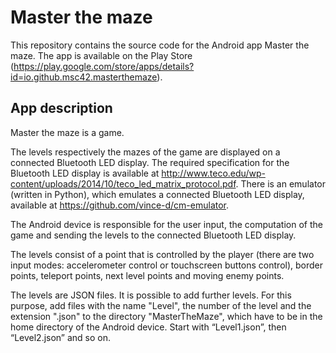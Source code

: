 # Master the maze #
This repository contains the source code for the Android app Master the maze. The app is available on the Play Store (https://play.google.com/store/apps/details?id=io.github.msc42.masterthemaze).

## App description ##
Master the maze is a game.

The levels respectively the mazes of the game are displayed on a connected Bluetooth LED display. The required specification for the Bluetooth LED display is available at http://www.teco.edu/wp-content/uploads/2014/10/teco_led_matrix_protocol.pdf. There is an emulator (written in Python), which emulates a connected Bluetooth LED display, available at https://github.com/vince-d/cm-emulator.

The Android device is responsible for the user input, the computation of the game and sending the levels to the connected Bluetooth LED display.

The levels consist of a point that is controlled by the player (there are two input modes: accelerometer control or touchscreen buttons control), border points, teleport points, next level points and moving enemy points.

The levels are JSON files. It is possible to add further levels. For this purpose, add files with the name "Level", the number of the level and the extension ".json" to the directory "MasterTheMaze", which have to be in the home directory of the Android device. Start with “Level1.json”, then “Level2.json” and so on.
